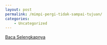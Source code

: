 ```yaml
---
layout: post
permalink: /mimpi-pergi-tidak-sampai-tujuan/
categories:
    - Uncategorized
---
```


[Baca Selengkapnya](/07)